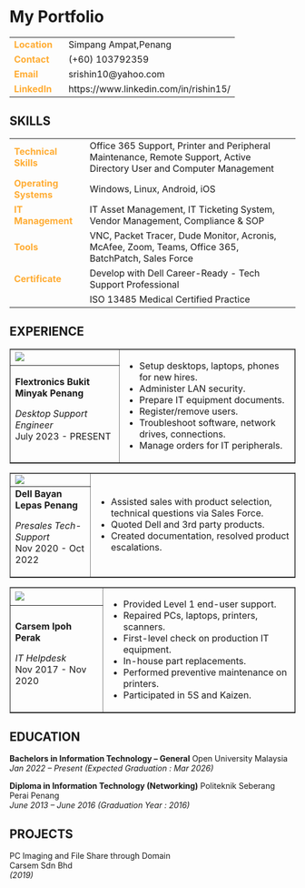 <!DOCTYPE html>
<html>
<title>Portfolio</title>
<link rel="stylesheet" href="styles.css">
<h1>My Portfolio</h1>

<body>
<table>
<tr>
<td style="color:#ffac33 "><b>Location</b></td>
<td>&ensp; Simpang Ampat,Penang</td>
</tr>

<tr>
<td style="color:#ffac33"><b>Contact</b></td>
<td>&ensp; (+60) 103792359</td>
</tr>

<tr>
<td style="color:#ffac33"><b>Email</b></td>
<td>&ensp; srishin10@yahoo.com</td>
</tr>

<tr>
<td style="color:#ffac33"><b>LinkedIn</b></td>
<td>&ensp; https://www.linkedin.com/in/rishin15/</td>
</tr>

</table>

<h2>SKILLS</h2>
<table>
<tr>
<td style="color:#ffac33;"><b>Technical Skills</b></td>
<td>Office 365 Support, Printer and Peripheral Maintenance, Remote Support, Active Directory User and Computer Management</td>
</tr>

<tr>
<td style="color:#ffac33;"><b>Operating Systems</b></td>
<td>Windows, Linux, Android, iOS</td>
</tr>

<tr>
<td style="color:#ffac33;"><b>IT Management</b></td>
<td>IT Asset Management, IT Ticketing System, Vendor Management, Compliance & SOP</td>
</tr>

<tr>
<td style="color:#ffac33;"><b>Tools</b></td>
<td>VNC, Packet Tracer, Dude Monitor, Acronis, McAfee, Zoom, Teams, Office 365, BatchPatch, Sales Force</td>
</tr>

<tr>
<td style="color:#ffac33;"><b>Certificate</b></td>
<td>Develop with Dell Career-Ready - Tech Support Professional</td>
</tr>

<tr>
<td></td>
<td>ISO 13485 Medical Certified Practice</td>
</tr>

</table>

<h2>EXPERIENCE</h2>

<table class="exp-flex-table"; border="1";>

<tr>
<td>
<img class="flex"; src="C:\Users\pnarselv\Documents\portfolio-main\img\flex.jpg">
</td>

<td rowspan="2">
<ul>
<li>Setup desktops, laptops, phones for new hires.</li>
<li>Administer LAN security.</li>
<li>Prepare IT equipment documents.</li>
<li>Register/remove users.</li>
<li>Troubleshoot software, network drives, connections.</li>
<li>Manage orders for IT peripherals.</li>
</ul>
</td>

</tr>

<td>
<b>Flextronics Bukit Minyak Penang</b><br><p>
<i>Desktop Support Engineer</i><br>
July 2023 - PRESENT
</td>

<table class="exp-dell-table"; border="1";>

<tr>
<td>
<img class="dell"; src="C:\Users\pnarselv\Documents\portfolio-main\img\dell.jpg">
</td>

<td rowspan="2">
<ul>
<li>Assisted sales with product selection, technical questions via Sales Force.</li>
<li>Quoted Dell and 3rd party products.</li>
<li>Created documentation, resolved product escalations.</li>
</ul>
</td>

</tr>

<td>
<b>Dell Bayan Lepas Penang</b><br><p>
<i>Presales Tech-Support</i><br>
Nov 2020 - Oct 2022
</td>
<p>

</table>

<table class="exp-carsem-table"; border="1";>

<tr>
<td>
<img class="carsem"; src="C:\Users\pnarselv\Documents\portfolio-main\img\carsem.jpg">
</td>

<td rowspan="2">
<ul>
<li>Provided Level 1 end-user support.</li>
<li>Repaired PCs, laptops, printers, scanners.</li>
<li>First-level check on production IT equipment.</li>
<li>In-house part replacements.</li>
<li>Performed preventive maintenance on printers.</li>
<li>Participated in 5S and Kaizen.
</li>
</ul>
</td>

</tr>

<td>
<b>Carsem Ipoh Perak</b><br><p>
<i>IT Helpdesk</i><br>
Nov 2017 - Nov 2020
</td>
<p>

</table>


<h2>EDUCATION</h2>

<p>
<b>Bachelors in Information Technology – General</b>
Open University Malaysia<br>
<i>Jan 2022 – Present (Expected Graduation : Mar 2026)</i>
</p>
<p>
<b>Diploma in Information Technology (Networking)</b>
Politeknik Seberang Perai Penang<br>
<i>June 2013 – June 2016 (Graduation Year : 2016)</i>
</p>

<h2>PROJECTS</h2>
PC Imaging and File Share through Domain<br>
Carsem Sdn Bhd</br><i>(2019)</i>
</body>
</html>

